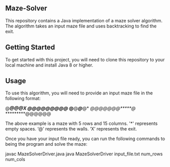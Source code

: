 ## Maze-Solver
This repository contains a Java implementation of a maze solver algorithm. The algorithm takes an input maze file and uses backtracking to find the exit.

## Getting Started
To get started with this project, you will need to clone this repository to your local machine and install Java 8 or higher.

## Usage
To use this algorithm, you will need to provide an input maze file in the following format:

@******@@@****X
@****@@@@@@@*@*
@****@***@***@*
*@@@@@@@*****@*
*********@@@@@@

The above example is a maze with 5 rows and 15 columns. '*' represents empty spaces. ‘@’ represents the walls. ‘X’ represents the exit.

Once you have your input file ready, you can run the following commands to being the program and solve the maze:

javac MazeSolverDriver.java
java MazeSolverDriver input_file.txt num_rows num_cols
